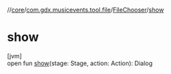 //[core](../../../index.md)/[com.gdx.musicevents.tool.file](../index.md)/[FileChooser](index.md)/[show](show.md)

# show

[jvm]\
open fun [show](show.md)(stage: Stage, action: Action): Dialog
